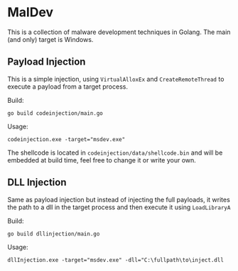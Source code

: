 # MalDev

This is a collection of malware development techniques in Golang.
The main (and only) target is Windows.

## Payload Injection

This is a simple injection, using `VirtualAlloxEx` and `CreateRemoteThread` to execute a payload from a target process.

Build:

`go build codeinjection/main.go` 

Usage:

`codeinjection.exe -target="msdev.exe"`

The shellcode is located in `codeinjection/data/shellcode.bin` and will be embedded at build time, feel free to change it or write your own.

## DLL Injection

Same as payload injection but instead of injecting the full payloads, it writes the path to a dll in the target process and then execute it using `LoadLibraryA`

Build:

`go build dllinjection/main.go`

Usage:

`dllInjection.exe -target="msdev.exe" -dll="C:\fullpath\to\inject.dll`



